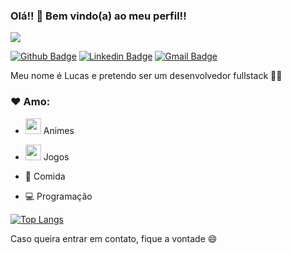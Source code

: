 ### Olá!! 👋 Bem vindo(a) ao meu perfil!!

<img src="https://media.giphy.com/media/LylL5U239aWMo/200w.gif" >

[![Github Badge](https://img.shields.io/badge/-Github-000?style=flat-square&logo=Github&logoColor=white&link=https://github.com/LucasCancio)](https://github.com/LucasCancio)
[![Linkedin Badge](https://img.shields.io/badge/-LinkedIn-blue?style=flat-square&logo=Linkedin&logoColor=white&link=https://www.linkedin.com/in/lucas-camargo-cancio/)](https://www.linkedin.com/in/lucas-camargo-cancio/)
[![Gmail Badge](https://img.shields.io/badge/-Gmail-c14438?style=flat-square&logo=Gmail&logoColor=white&link=mailto:lucas.cancio7@gmail.com)](mailto:lucas.cancio7@gmail.com)

Meu nome é Lucas e pretendo ser um desenvolvedor fullstack :man_technologist: 

### ❤ Amo:
- <img src="https://camo.githubusercontent.com/9be29021cfdb21b2cc257a3efcb269f64d42f5b6/687474703a2f2f32352e6d656469612e74756d626c722e636f6d2f63393961353739646233616530666331363462663463636131343838383564332f74756d626c725f6d6a6776386b45754d67317338376e37396f315f3430302e676966" width="25px"> Animes 

- <img src="https://i.pinimg.com/originals/51/5a/8d/515a8da287ae3d77dfbf851515c63734.gif" width="25px"> Jogos 

- 🍔 Comida 

- 💻 Programação

[![Top Langs](https://github-readme-stats.vercel.app/api/top-langs/?username=lucascancio&theme=gotham&custom_title=Linguagens%20mais%20usadas)](https://github.com/lucascancio/github-readme-stats)

Caso queira entrar em contato, fique a vontade 😄
